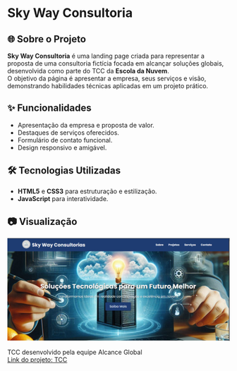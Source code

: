 # Sky Way Consultoria  

## 🌐 Sobre o Projeto  
**Sky Way Consultoria** é uma landing page criada para representar a proposta de uma consultoria fictícia focada em alcançar soluções globais, desenvolvida como parte do TCC da **Escola da Nuvem**.  
O objetivo da página é apresentar a empresa, seus serviços e visão, demonstrando habilidades técnicas aplicadas em um projeto prático.  

## ✨ Funcionalidades  
- Apresentação da empresa e proposta de valor.  
- Destaques de serviços oferecidos.  
- Formulário de contato funcional.  
- Design responsivo e amigável.  

## 🛠️ Tecnologias Utilizadas  
- **HTML5** e **CSS3** para estruturação e estilização.  
- **JavaScript** para interatividade.  

## 📷 Visualização  
![Sky Way Consultoria](./imgs/landing%20page.png)  

TCC desenvolvido pela equipe Alcance Global  
[Link do projeto: TCC ](https://sowza82.github.io/TCC_AlcanceGlobal-EDN/)

